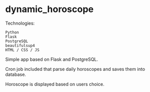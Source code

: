 # dynamic_horoscope



Technologies:

    Python
    Flask
    PostgreSQL
    beautifulsup4
    HTML / CSS / JS


Simple app based on Flask and PostgreSQL.


Cron job included that parse daily horoscopes and saves them into database.

Horoscope is displayed based on users choice.
